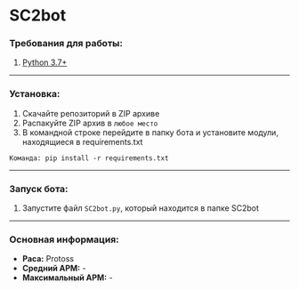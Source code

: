 # SC2bot
### Требования для работы:
1. [Python 3.7+](https://www.python.org/downloads/)
____
### Установка:
1. Скачайте репозиторий в ZIP архиве
2. Распакуйте ZIP архив в `любое место`
3. В командной строке перейдите в папку бота и установите модули, находящиеся в requirements.txt

`Команда: pip install -r requirements.txt`
____
### Запуск бота:
1. Запустите файл `SC2bot.py`, который находится в папке SC2bot
____
### Основная информация:
* **Раса:** Protoss
* **Средний APM:** -
* **Максимальный APM:** -

